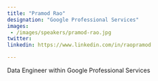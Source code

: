 ```yaml
---
title: "Pramod Rao"
designation: "Google Professional Services"
images:
 - /images/speakers/pramod-rao.jpg
twitter: 
linkedin: https://www.linkedin.com/in/raopramod

---
```


Data Engineer within Google Professional Services